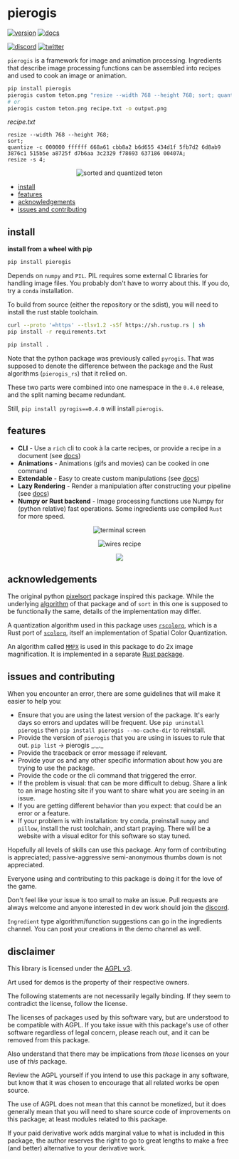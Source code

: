 # pierogis

[![version](https://img.shields.io/pypi/v/pierogis)](https://pypi.org/project/pierogis/)
[![docs](https://img.shields.io/readthedocs/pierogis/stable)](https://docs.pierogis.live)

[![discord](https://img.shields.io/badge/discord-flat?label=&logo=discord&logoColor=ffffff&color=7389D8)](https://discord.gg/9XpEjMw3Rx)
[![twitter](https://img.shields.io/badge/twitter-flat?&logo=twitter&logoColor=ffffff&color=1DA1F2)](https://twitter.com/pierogis_chef)

`pierogis` is a framework for image and animation processing. Ingredients that describe image processing functions can be assembled
into recipes and used to cook an image or animation.

```bash
pip install pierogis
pierogis custom teton.png "resize --width 768 --height 768; sort; quantize; resize --scale 4" -o output.png
# or
pierogis custom teton.png recipe.txt -o output.png
```

*recipe.txt*
```text
resize --width 768 --height 768;
sort;
quantize -c 000000 ffffff 668a61 cbb8a2 b6d655 434d1f 5fb7d2 6d8ab9 3876c1 515b5e a8725f d7b6aa 3c2329 f78693 637186 00407A;
resize -s 4;
```
<p align="center">
  <img align="center" alt="sorted and quantized teton" src="https://media.githubusercontent.com/media/pierogis/pierogis/develop/demo/out/teton.png">
</p>

- [install](#install)
- [features](#features)
- [acknowledgements](#acknowledgements)
- [issues and contributing](#issues-and-contributing)

<a name="install"></a>
## install

**install from a wheel with pip**

```sh
pip install pierogis
```

Depends on `numpy` and `PIL`. PIL requires some external C libraries for handling image files. You probably don't have
to worry about this. If you do, try a `conda` installation.

To build from source (either the repository or the sdist), you will need to install the rust stable toolchain.

```bash
curl --proto '=https' --tlsv1.2 -sSf https://sh.rustup.rs | sh
pip install -r requirements.txt

pip install .
```

Note that the python package was previously called `pyrogis`.
That was supposed to denote the difference between the package
and the Rust algorithms (`pierogis_rs`) that it relied on.

These two parts were combined into one namespace in the `0.4.0` release,
and the split naming became redundant.

Still, `pip install pyrogis==0.4.0` will install `pierogis`.

<a name="features"></a>
## features

- **CLI** - Use a `rich` cli to cook à la carte recipes, or provide a recipe in a document (see [docs](https://docs.pierogis.live/en/stable/cli.html))
- **Animations** - Animations (gifs and movies) can be cooked in one command
- **Extendable** - Easy to create custom manipulations (see [docs](https://docs.pierogis.live/en/stable/ingredients.html#extending))
- **Lazy Rendering** - Render a manipulation after constructing your pipeline (see [docs](https://docs.pierogis.live/en/stable/ingredients.html#dish))
- **Numpy or Rust backend** - Image processing functions use Numpy for (python relative) fast operations. Some
  ingredients use compiled `Rust` for more speed.
  
<p align="center">
  <img align="center" alt="terminal screen" src="https://media.githubusercontent.com/media/pierogis/pierogis/develop/demo/terminal.png">
</p>

<p align="center">
  <img align="center" alt="wires recipe" src="https://media.githubusercontent.com/media/pierogis/pierogis/develop/demo/recipe.png">
</p>

<p align="center">
  <img align="center" src="https://media.githubusercontent.com/media/pierogis/pierogis/develop/demo/out/wires.gif">
</p>

<a name="acknowledgements"></a>
## acknowledgements

The original python [pixelsort](https://github.com/satyarth/pixelsort) package inspired this package. While the
underlying [algorithm](https://github.com/kimasendorf/ASDFPixelSort) of that package and of `sort` in this one is
supposed to be functionally the same, details of the implementation may differ.

A quantization algorithm used in this package uses [`rscolorq`](https://github.com/okaneco/rscolorq), which
is a Rust port of [`scolorq`](http://people.eecs.berkeley.edu/~dcoetzee/downloads/scolorq/),
itself an implementation of Spatial Color Quantization.

An algorithm called
[`MMPX`](https://casual-effects.com/research/McGuire2021PixelArt/index.html)
is used in this package to do 2x image magnification.
It is implemented in a separate [Rust package](https://github.com/pierogis/mmpx-rs).

<a name="issues-and-contributing"></a>
## issues and contributing

When you encounter an error, there are some guidelines that will make it easier to help you:

- Ensure that you are using the latest version of the package. It's early days so errors and updates will be frequent.
  Use `pip uninstall pierogis` then `pip install pierogis --no-cache-dir` to reinstall.
- Provide the version of `pierogis` that you are using in issues to rule that out.
  `pip list` -> pierogis \_.\_.\_
- Provide the traceback or error message if relevant.
- Provide your os and any other specific information about how you are trying to use the package.
- Provide the code or the cli command that triggered the error.
- If the problem is visual: that can be more difficult to debug. Share a link to an image hosting site if you want to
  share what you are seeing in an issue.
- If you are getting different behavior than you expect: that could be an error or a feature.
- If your problem is with installation: try conda, preinstall `numpy` and `pillow`, install the rust toolchain, and
  start praying. There will be a website with a visual editor for this software so stay tuned.

Hopefully all levels of skills can use this package. Any form of contributing is appreciated; passive-aggressive
semi-anonymous thumbs down is not appreciated.

Everyone using and contributing to this package is doing it for the love of the game.

Don't feel like your issue is too small to make an issue. Pull requests are always welcome and anyone interested in dev
work should join the
[discord](https://discord.gg/9XpEjMw3Rx).

`Ingredient` type algorithm/function suggestions can go in the ingredients channel. You can post your creations in the
demo channel as well.

<a name="disclaimer"></a>
## disclaimer

This library is licensed under the [AGPL v3](LICENSE).

Art used for demos is the property of their respective owners.

The following statements are not necessarily legally binding.
If they seem to contradict the license, follow the license.

The licenses of packages used by this software vary, but are understood to be compatible with AGPL.
If you take issue with this package's use of other software regardless of legal concern,
please reach out, and it can be removed from this package.

Also understand that there may be implications from *those* licenses on your use of *this* package.

Review the AGPL yourself if you intend to use this package in any software,
but know that it was chosen to encourage that all related works be open source.

The use of AGPL does not mean that this cannot be monetized,
but it does generally mean that you will need to share source code of improvements on this package;
at least modules related to this package.

If your paid derivative work adds marginal value to what is included in this package,
the author reserves the right to go to great lengths to make a free (and better) alternative to your derivative work.
